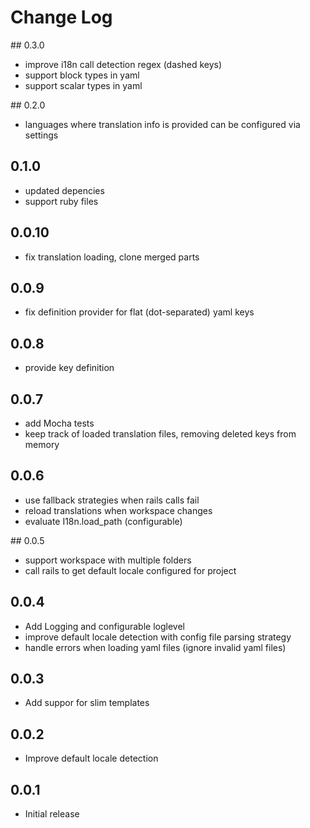 # Change Log

## 0.3.0
- improve i18n call detection regex (dashed keys)
- support block types in yaml
- support scalar types in yaml

## 0.2.0
- languages where translation info is provided can be configured via settings

## 0.1.0 
- updated depencies
- support ruby files

## 0.0.10
- fix translation loading, clone merged parts

## 0.0.9
- fix definition provider for flat (dot-separated) yaml keys

## 0.0.8
- provide key definition

## 0.0.7
- add Mocha tests
- keep track of loaded translation files, removing deleted keys from memory

## 0.0.6
- use fallback strategies when rails calls fail
- reload translations when workspace changes
- evaluate I18n.load_path (configurable)

## 0.0.5
- support workspace with multiple folders
- call rails to get default locale configured for project

## 0.0.4
- Add Logging and configurable loglevel
- improve default locale detection with config file parsing strategy
- handle errors when loading yaml files (ignore invalid yaml files)

## 0.0.3
- Add suppor for slim templates

## 0.0.2
- Improve default locale detection

## 0.0.1
- Initial release